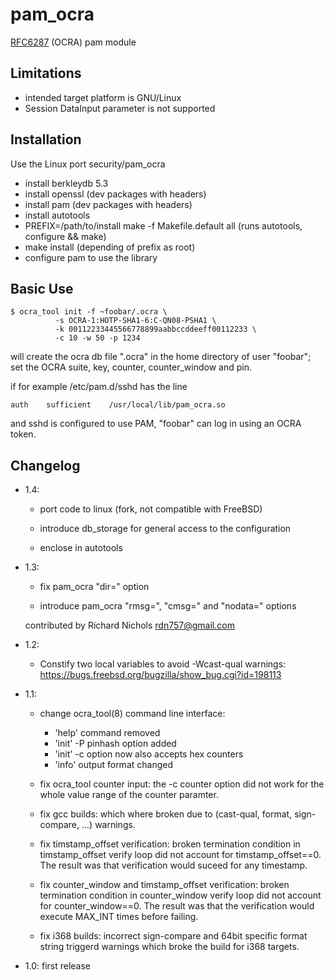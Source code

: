 pam_ocra
=======

[RFC6287](http://tools.ietf.org/html/rfc6287) (OCRA) pam module

Limitations
-----------

  - intended target platform is GNU/Linux
  - Session DataInput parameter is not supported

Installation
----------------

Use the Linux port security/pam_ocra

  - install berkleydb 5.3
  - install openssl (dev packages with headers)
  - install pam (dev packages with headers)
  - install autotools
  - PREFIX=/path/to/install make -f Makefile.default all
    (runs autotools, configure && make)
  - make install (depending of prefix as root)
  - configure pam to use the library

Basic Use
--------------

    $ ocra_tool init -f ~foobar/.ocra \
              -s OCRA-1:HOTP-SHA1-6:C-QN08-PSHA1 \
              -k 00112233445566778899aabbccddeeff00112233 \
              -c 10 -w 50 -p 1234

will create the ocra db file ".ocra" in the home directory of user "foobar";
set the OCRA suite, key, counter, counter_window and pin.

if for example /etc/pam.d/sshd has the line

    auth    sufficient    /usr/local/lib/pam_ocra.so

and sshd is configured to use PAM, "foobar" can log in using an OCRA token.

Changelog
---------

- 1.4:

  * port code to linux (fork, not compatible with FreeBSD)

  * introduce db_storage for general access to the configuration

  * enclose in autotools

- 1.3:

  * fix pam_ocra "dir=" option

  * introduce pam_ocra "rmsg=", "cmsg=" and "nodata=" options

  contributed by Richard Nichols <rdn757@gmail.com>

- 1.2:

  * Constify two local variables to avoid -Wcast-qual warnings:
    https://bugs.freebsd.org/bugzilla/show_bug.cgi?id=198113

- 1.1:

  * change ocra_tool(8) command line interface:
    - 'help' command removed
    - 'init' -P pinhash option added
    - 'init' -c option now also accepts hex counters
    - 'info' output format changed

  * fix ocra_tool counter input:
    the -c counter option did not work for the whole value range of the counter
    paramter.

  * fix gcc builds:
    which where broken due to (cast-qual, format, sign-compare, ...) warnings.

  * fix timstamp_offset verification:
    broken termination condition in timstamp_offset verify loop did not
    account for timstamp_offset==0. The result was that verification would
    suceed for any timestamp.

  * fix counter_window and timstamp_offset verification:
    broken termination condition in counter_window verify loop did not
    account for counter_window==0. The result was that the verification
    would execute MAX_INT times before failing.

  * fix i368 builds:
    incorrect sign-compare and 64bit specific format string triggerd warnings
    which broke the build for i368 targets.

- 1.0: first release
